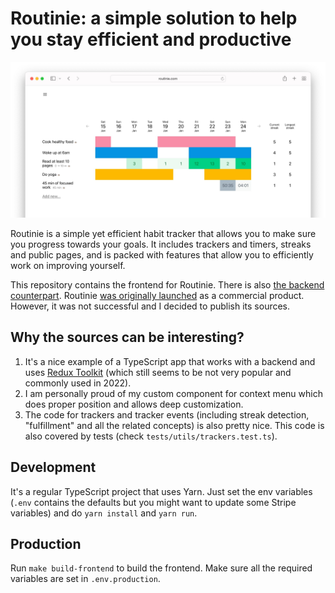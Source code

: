 # Routinie: a simple solution to help you stay efficient and productive

![Routinie](./extras/routinie.jpg)

Routinie is a simple yet efficient habit tracker that allows you to make sure you progress towards your goals. 
It includes trackers and timers, streaks and public pages, and is packed with features that allow you to efficiently work on improving yourself.

This repository contains the frontend for Routinie. There is also [the backend counterpart](http://github.com/alwx/routinie-backend).
Routinie [was originally launched](https://www.producthunt.com/products/routinie) as a commercial product. However, it was not successful and I decided to publish its sources.

## Why the sources can be interesting?

1. It's a nice example of a TypeScript app that works with a backend and uses [Redux Toolkit](https://redux-toolkit.js.org) (which still seems to be not very popular and commonly used in 2022).
1. I am personally proud of my custom component for context menu which does proper position and allows deep customization.
1. The code for trackers and tracker events (including streak detection, "fulfillment" and all the related concepts) is also pretty nice. This code is also covered by tests (check `tests/utils/trackers.test.ts`).

## Development

It's a regular TypeScript project that uses Yarn. Just set the env variables (`.env` contains the defaults but you might want to update some Stripe variables) and do `yarn install` and `yarn run`.

## Production

Run `make build-frontend` to build the frontend. Make sure all the required variables are set in `.env.production`.